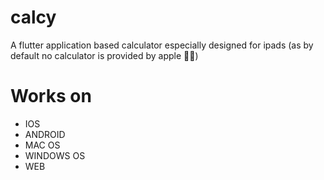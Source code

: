 # calcy

A flutter application based calculator especially designed for ipads (as by default no calculator is provided by apple 🥺😢)

# Works on
- IOS
- ANDROID
- MAC OS
- WINDOWS OS
- WEB

